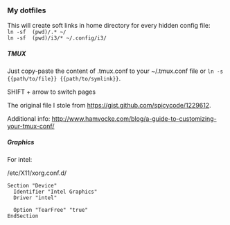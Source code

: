 ### My dotfiles

This will create soft links in home directory for every hidden config file:  
`ln -sf  (pwd)/.* ~/`   
`ln -sf  (pwd)/i3/* ~/.config/i3/`


##### TMUX

Just copy-paste the content of .tmux.conf to your ~/.tmux.conf file or `ln -s {{path/to/file}} {{path/to/symlink}}`.

SHIFT + arrow to switch pages

The original file I stole from https://gist.github.com/spicycode/1229612.

Additional info:
http://www.hamvocke.com/blog/a-guide-to-customizing-your-tmux-conf/


##### Graphics

For intel:

/etc/X11/xorg.conf.d/

```
Section "Device"
  Identifier "Intel Graphics"
  Driver "intel"

  Option "TearFree" "true"
EndSection
```
